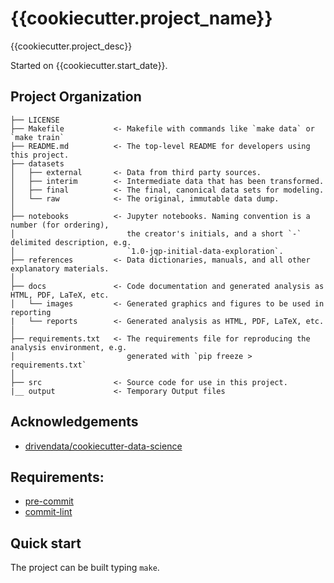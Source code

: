 # {{cookiecutter.project_name}}

{{cookiecutter.project_desc}}

Started on {{cookiecutter.start_date}}.

## Project Organization

```
├── LICENSE
├── Makefile           <- Makefile with commands like `make data` or `make train`
├── README.md          <- The top-level README for developers using this project.
├── datasets
│   ├── external       <- Data from third party sources.
│   ├── interim        <- Intermediate data that has been transformed.
│   ├── final          <- The final, canonical data sets for modeling.
│   └── raw            <- The original, immutable data dump.
│
├── notebooks          <- Jupyter notebooks. Naming convention is a number (for ordering),
│                         the creator's initials, and a short `-` delimited description, e.g.
│                         `1.0-jqp-initial-data-exploration`.
├── references         <- Data dictionaries, manuals, and all other explanatory materials.
│
├── docs               <- Code documentation and generated analysis as HTML, PDF, LaTeX, etc.
│   └── images         <- Generated graphics and figures to be used in reporting
|   └── reports        <- Generated analysis as HTML, PDF, LaTeX, etc.
│
├── requirements.txt   <- The requirements file for reproducing the analysis environment, e.g.
│                         generated with `pip freeze > requirements.txt`
│
├── src                <- Source code for use in this project.
|__ output             <- Temporary Output files
```

## Acknowledgements
- [drivendata/cookiecutter-data-science](https://github.com/drivendata/cookiecutter-data-science)


## Requirements:
- [pre-commit](https://pre-commit.com/)
- [commit-lint](https://github.com/conventional-changelog/commitlint)

## Quick start 

The project can be built typing `make`.
